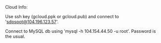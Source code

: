 Cloud Info:

Use ssh key (gcloud.ppk or gcloud.pub) and connect to 'sdpspot@104.196.123.57'.

Connect to MySQL db using 'mysql -h 104.154.44.50 -u root'.  Password is the usual.